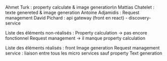 Ahmet Turk : property calculate & image generation\n
Mattias Chatelet : texte genereted & image generation 
Antoine Adjamidis : Request management 
David Pichard : api gateway (front en react) - discovery-service

Liste des éléments non-réalisés :
    Property calculation -> pas encore fonctionnel
    Request management -> il manque property calculation
    
Liste des éléments réalisés :
    front
    Image generation
    Request management service : liaison entre tous les micro services sauf property
    Text generation
